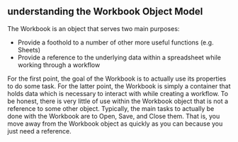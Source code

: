 ## understanding the Workbook Object Model

The Workbook is an object that serves two main purposes:

- Provide a foothold to a number of other more useful functions (e.g. Sheets)
- Provide a reference to the underlying data within a spreadsheet while working through a workflow

For the first point, the goal of the Workbook is to actually use its properties to do some task. For the latter point, the Workbook is simply a container that holds data which is necessary to interact with while creating a workflow. To be honest, there is very little of use within the Workbook object that is not a reference to some other object. Typically, the main tasks to actually be done with the Workbook are to Open, Save, and Close them. That is, you move away from the Workbook object as quickly as you can because you just need a reference.
